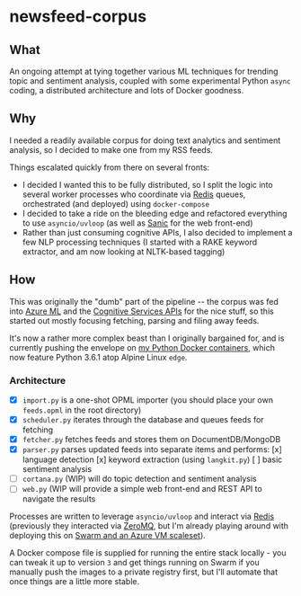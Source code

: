 # newsfeed-corpus

## What

An ongoing attempt at tying together various ML techniques for trending topic and sentiment analysis, coupled with some experimental Python `async` coding, a distributed architecture and lots of Docker goodness.

## Why

I needed a readily available corpus for doing text analytics and sentiment analysis, so I decided to make one from my RSS feeds.

Things escalated quickly from there on several fronts:

* I decided I wanted this to be fully distributed, so I split the logic into several worker processes who coordinate via [Redis][redis] queues, orchestrated (and deployed) using `docker-compose`
* I decided to take a ride on the bleeding edge and refactored everything to use `asyncio/uvloop` (as well as [Sanic][sanic] for the web front-end)
* Rather than just consuming cognitive APIs, I also decided to implement a few NLP processing techniques (I started with a RAKE keyword extractor, and am now looking at NLTK-based tagging)

## How

This was originally the "dumb" part of the pipeline -- the corpus was fed into [Azure ML][aml] and the [Cognitive Services APIs][csa] for the nice stuff, so this started out mostly focusing fetching, parsing and filing away feeds.

It's now a rather more complex beast than I originally bargained for, and is currently pushing the envelope on [my Python Docker containers][ap], which now feature Python 3.6.1 atop Alpine Linux `edge`.

### Architecture

* [x] `import.py` is a one-shot OPML importer (you should place your own `feeds.opml` in the root directory)
* [x] `scheduler.py` iterates through the database and queues feeds for fetching 
* [x] `fetcher.py` fetches feeds and stores them on DocumentDB/MongoDB
* [x] `parser.py` parses updated feeds into separate items and performs:
      [x] language detection
      [x] keyword extraction (using `langkit.py`)
      [ ] basic sentiment analysis
* [ ] `cortana.py` (WIP) will do topic detection and sentiment analysis
* [ ] `web.py` (WIP will provide a simple web front-end and REST API to navigate the results

Processes are written to leverage `asyncio/uvloop` and interact via [Redis][redis] (previously they interacted via [ZeroMQ][0mq], but I'm already playing around with deploying this on [Swarm and an Azure VM scaleset][swarm]). 

A Docker compose file is supplied for running the entire stack locally - you can tweak it up to version `3` and get things running on Swarm if you manually push the images to a private registry first, but I'll automate that once things are a little more stable.

[0mq]: https://github.com/aio-libs/aiozmq
[csa]: https://www.microsoft.com/cognitive-services
[aml]: https://studio.azureml.net
[ap]: https://github.com/rcarmo/alpine-python
[swarm]: https://github.com/rcarmo/azure-docker-swarm-cluster
[sanic]: http://sanic.readthedocs.io
[piku]: https://github.com/rcarmo/piku
[redis]: http://redis.io
